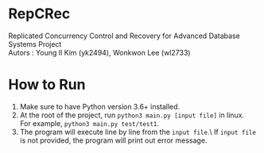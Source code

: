 # RepCRec
Replicated Concurrency Control and Recovery for Advanced Database Systems Project\
Autors : Young Il Kim (yk2494), Wonkwon Lee (wl2733)

# How to Run
1. Make sure to have Python version 3.6+ installed.
2. At the root of the project, run `python3 main.py [input file]` in linux.\
   For example, `python3 main.py test/test1`.
3. The program will execute line by line from the `input file`.\ 
   If `input file` is not provided, the program will print out error message.

  
